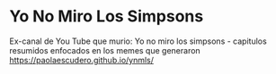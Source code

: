 # Yo No Miro Los Simpsons
Ex-canal de You Tube que murio: Yo no miro los simpsons - capitulos resumidos enfocados en los memes que generaron
https://paolaescudero.github.io/ynmls/
